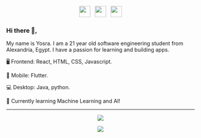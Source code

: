 <p align='center'>
<a href="https://twitter.com/yosracodes"><img height="30" src="https://github.com/WaylonWalker/WaylonWalker/blob/main/icon/twitter.png?raw=true"></a>&nbsp;&nbsp;
<a href="https://instagram.com/yosrational"><img height="30" src="https://github.com/WaylonWalker/WaylonWalker/blob/main/icon/instagram.jpg?raw=true"></a>&nbsp;&nbsp;
<a href="https://www.linkedin.com/in/yosrational/"><img height="30" src="https://github.com/WaylonWalker/WaylonWalker/blob/main/icon/linkedin.png?raw=true"></a>
</p>

### Hi there 👋,

My name is Yosra. I am a 21 year old software engineering student from Alexandria, Egypt. I have a passion for learning and building apps.

🖥️ Frontend: React, HTML, CSS, Javascript.

📱 Mobile: Flutter.

💻 Desktop: Java, python.

📝 Currently learning Machine Learning and AI!

<hr>
<p align="center">
  <img src="https://github-readme-stats.vercel.app/api?username=yosraemad&show_icons=true&theme=radical">
</p>
<p align="center">
  <img src="https://github-readme-stats.vercel.app/api/top-langs/?username=yosraemad&show_icons=true&title_color=ffffff&icon_color=2A75CF&text_color=daf7dc&bg_color=191919">
</p>

<!--
**yosraemad/yosraemad** is a ✨ _special_ ✨ repository because its `README.md` (this file) appears on your GitHub profile.

Here are some ideas to get you started:

- 🔭 I’m currently working on ...
- 🌱 I’m currently learning ...
- 👯 I’m looking to collaborate on ...
- 🤔 I’m looking for help with ...
- 💬 Ask me about ...
- 📫 How to reach me: ...
- 😄 Pronouns: ...
- ⚡ Fun fact: ...
-->
